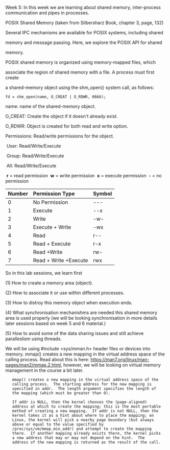 Week 5: In this week we are learning about shared memory, inter-process communication and pipes in processes.

POSIX Shared Memory (taken from Silbersharz Book, chapter 3, page, 132)

Several IPC mechanisms are available for POSIX systems, including shared

memory and message passing. Here, we explore the POSIX API for shared

memory.

POSIX shared memory is organized using memory-mapped files, which

associate the region of shared memory with a file. A process must first create

a shared-memory object using the shm_open() system call, as follows:

```fd = shm_open(name, O_CREAT | O_RDWR, 0666); ```

name:  name of the shared-memory object.

O_CREAT:  Create the object if it doesn't already exist.

O_RDWR:  Object is created for both read and write option.

Permissions: Read/write permissions for the object. 

​						User: Read/Write/Execute

​						Group: Read/Write/Execute

​						All: Read/Write/Execute	

​						**r** = read permission
​						**w** = write permission
​					  **x** = execute permission
​						**-** = no permission



| Number | Permission Type       | Symbol |
| :----- | :-------------------- | :----- |
| 0      | No Permission         | ---    |
| 1      | Execute               | --x    |
| 2      | Write                 | -w-    |
| 3      | Execute + Write       | -wx    |
| 4      | Read                  | r--    |
| 5      | Read + Execute        | r-x    |
| 6      | Read +Write           | rw-    |
| 7      | Read + Write +Execute | rwx    |

So in this lab sessions, we learn first 

(1) How to create a memory area (object).

(2) How to associate it or use within different processes.

(3) How to distroy this memory object when execution ends.

(4) What synchronisation mechanishms are needed this shared memory area is used properly (we will be looking synchronisation in more details later sessions based on week 5 and 6 material.)

(5) How to avoid some of the data sharing issues and still achieve paralleslism using threads.


We will be using   #include <sys/mman.h> header files or devices into memory. mmap() creates a new mapping in the virtual address space of the calling process. Read about this is here: https://man7.org/linux/man-pages/man2/mmap.2.html, however, we will be looking on virtual memory management in the course a bit later.

       mmap() creates a new mapping in the virtual address space of the
       calling process.  The starting address for the new mapping is
       specified in addr.  The length argument specifies the length of
       the mapping (which must be greater than 0).

       If addr is NULL, then the kernel chooses the (page-aligned)
       address at which to create the mapping; this is the most portable
       method of creating a new mapping.  If addr is not NULL, then the
       kernel takes it as a hint about where to place the mapping; on
       Linux, the kernel will pick a nearby page boundary (but always
       above or equal to the value specified by
       /proc/sys/vm/mmap_min_addr) and attempt to create the mapping
       there.  If another mapping already exists there, the kernel picks
       a new address that may or may not depend on the hint.  The
       address of the new mapping is returned as the result of the call.

















